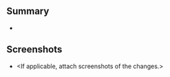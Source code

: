 ## Summary
- <Bulleted list of what the PR does>

## Screenshots
- <If applicable, attach screenshots of the changes.>
